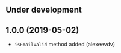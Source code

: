 Under development
-----------------

1.0.0 (2019-05-02)
-----------------
- `isEmailValid` method added (alexeevdv)
